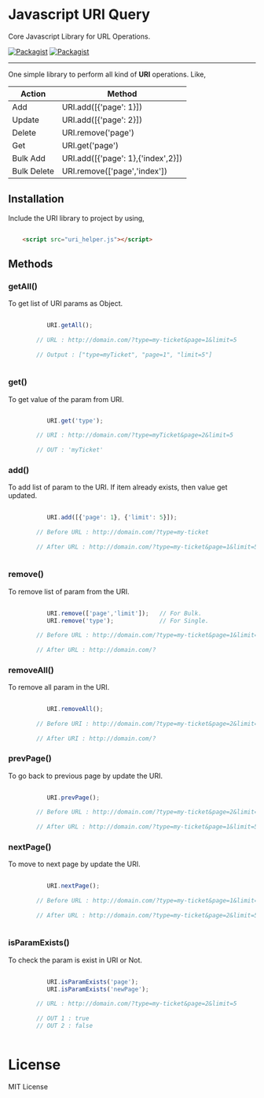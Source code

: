 # Javascript URI Query
Core Javascript Library for URL Operations.

[![Packagist](https://img.shields.io/badge/release-v1.0-blue.svg)](https://github.com/global-source/javascript_uri_query/releases/tag/1.0)
[![Packagist](https://img.shields.io/badge/tests-success-brightgreen.svg)](https://github.com/global-source/javascript_uri_query/releases/tag/1.0)

___

One simple library to perform all kind of **URI** operations. 
Like,
 
 
 Action       | Method
 -------------|-----------------------------------
  Add         | URI.add([{'page': 1}])
  Update      | URI.add([{'page': 2}])
  Delete      | URI.remove('page')
  Get         | URI.get('page')
  Bulk Add    | URI.add([{'page': 1},{'index',2}])
  Bulk Delete | URI.remove(['page','index'])


## Installation

Include the URI library to project by using,

```html

    <script src="uri_helper.js"></script>
```    
    
## Methods
  
  ### getAll()
  
  To get list of URI params as Object.    
    
```javascript
    
           URI.getAll();    
        
        // URL : http://domain.com/?type=my-ticket&page=1&limit=5
        
        // Output : ["type=myTicket", "page=1", "limit=5"]
        
```
        

### get()
  
To get value of the param from URI.
        
```javascript

           URI.get('type');
        
        // URI : http://domain.com/?type=myTicket&page=2&limit=5
        
        // OUT : 'myTicket'
 ```
        
### add()
  
To add list of param to the URI. If item already exists, then value get updated.    
       
```javascript 
   
           URI.add([{'page': 1}, {'limit': 5}]);
        
        // Before URL : http://domain.com/?type=my-ticket
        
        // After URL : http://domain.com/?type=my-ticket&page=1&limit=5
        
```

### remove()
  
To remove list of param from the URI.
      
```javascript
  
           URI.remove(['page','limit']);   // For Bulk.
           URI.remove('type');             // For Single.   
        
        // Before URL : http://domain.com/?type=my-ticket&page=1&limit=5
        
        // After URL : http://domain.com/?
```        
     
### removeAll()
  
To remove all param in the URI.
       
```javascript
   
           URI.removeAll();
        
        // Before URI : http://domain.com/?type=my-ticket&page=2&limit=5
        
        // After URI : http://domain.com/?
```        
     
### prevPage()
    
To go back to previous page by update the URI.
       
```javascript
   
           URI.prevPage();
        
        // Before URL : http://domain.com/?type=my-ticket&page=2&limit=5
        
        // After URL : http://domain.com/?type=my-ticket&page=1&limit=5
```        
        
### nextPage()
  
To move to next page by update the URI.
        
```javascript
   
           URI.nextPage();
        
        // Before URL : http://domain.com/?type=my-ticket&page=1&limit=5
        
        // After URL : http://domain.com/?type=my-ticket&page=2&limit=5
        
```

### isParamExists()
  
To check the param is exist in URI or Not.
        
```javascript
        
           URI.isParamExists('page');        
           URI.isParamExists('newPage');
        
        // URL : http://domain.com/?type=my-ticket&page=2&limit=5
        
        // OUT 1 : true
        // OUT 2 : false
       
```        
        
# License 
   
   MIT License

